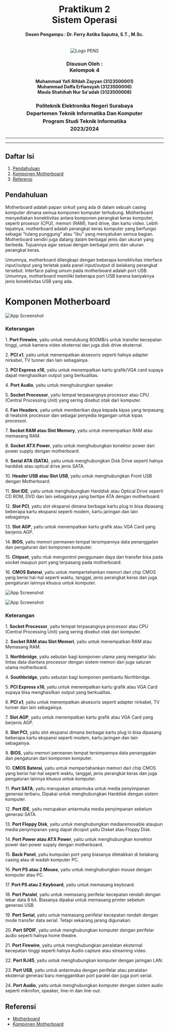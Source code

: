 <div align="center">
  <h1 style="text-align: center;font-weight: bold">Praktikum 2<br>Sistem Operasi</h1>
  <h4 style="text-align: center;">Dosen Pengampu : Dr. Ferry Astika Saputra, S.T., M.Sc.</h4>
</div>
<br/>
<div align="center">
  <img src="https://upload.wikimedia.org/wikipedia/id/4/44/Logo_PENS.png" alt="Logo PENS">
  <h3 style="text-align: center;">Disusun Oleh : <br>Kelompok 4</h3>
  <p style="text-align: center;">
    <strong>Muhammad Yafi Rifdah Zayyan (3123500001)</strong><br>
    <strong>Muhammad Daffa Erfiansyah (3123500006)</strong><br>
    <strong>Maula Shahihah Nur Sa'adah (3123500008)</strong>
  </p>

<h3 style="text-align: center;line-height: 1.5">Politeknik Elektronika Negeri Surabaya<br>Departemen Teknik Informatika Dan Komputer<br>Program Studi Teknik Informatika<br>2023/2024</h3>
  <hr><hr>
</div>

## Daftar Isi

1. [Pendahuluan](#pendahuluan)
2. [Komponen Motherboard](#komponen-motherboard)
3. [Referensi](#referensi)

## Pendahuluan

<p>Motherboard adalah papan sirkuit yang ada di dalam sebuah casing komputer dimana semua komponen komputer terhubung. Motherboard menyediakan konektivitas antara komponen perangkat keras komputer, seperti prosesor (CPU), memori (RAM), hard drive, dan kartu video. Lebih tepatnya, motherboard adalah perangkat keras komputer yang berfungsi sebagai “tulang punggung” atau “ibu” yang menyatukan semua bagian. Motherboard sendiri juga datang dalam berbagai jenis dan ukuran yang berbeda. Tujuannya agar sesuai dengan berbagai jenis dan ukuran perangkat keras.

Umumnya, motherboard dilengkapi dengan beberapa konektivitas interface input/output yang terletak pada panel input/output di belakang perangkat tersebut. Interface paling umum pada motherboard adalah port USB. Umumnya, motherboard memiliki beberapa port USB karena banyaknya jenis konektivitas USB yang ada.</p>

<h1>Komponen Motherboard</h1>

![App Screenshot](https://github.com/maulaasn/SysOp-3123500008/blob/main/Week-2/Komponen%20motherboard/img/komponen-motherboard.jpg?raw=true)

</div>

<div>
  <h3><b>Keterangan</b></h3>

  <p>1. <b>Port Firewire</b>, yaitu untuk mendukung 800MB/s untuk transfer kecepatan tinggi, untuk kamera video eksternal dan juga disk drive eksternal.</p>
  <p>2. <b>PCI x1</b>, yaitu untuk menempatkan aksesoris seperti halnya adapter nirkabel, TV tunner dan lain sebagainya.</p>
  <p>3. <b>PCI Express x16</b>, yaitu untuk menempatkan kartu grafik/VGA card supaya dapat menghasilkan output yang berkualitas.</p>
  <p>4. <b>Port Audio</b>, yaitu untuk menghubungkan speaker.</p>
  <p>5. <b>Socket Processor</b>, yaitu tempat terpasangnya processor atau CPU (Central Processing Unit) yang sering disebut otak dari komputer.</p>
  <p>6. <b>Fan Headers</b>, yaitu untuk memberikan daya kepada kipas yang terpasang di heatsink processor dan sebagai penyedia tegangan untuk kipas processor.</p>
  <p>7. <b>Socket RAM atau Slot Memory</b>, yaitu untuk menempatkan RAM atau memasang RAM.</p>
  <p>8. <b>Socket ATX Power</b>, yaitu untuk menghubungkan konektor power dari power supply dengan motherboard.</p>
  <p>9. <b>Serial ATA (SATA)</b>, yaitu untuk menghubungkan Disk Drive seperti halnya harddisk atau optical drive jenis SATA.</p>
  <p>10. <b>Header USB atau Slot USB</b>, yaitu untuk menghubungkan Front USB dengan Motherboard.</p>
  <p>11. <b>Slot IDE</b>, yaitu untuk menghubungkan Harddisk atau Optical Drive seperti CD ROM, DVD dan lain sebagainya yang bertipe ATA dengan motherboard.</p>
  <p>12. <b>Slot PCI</b>, yaitu slot ekspansi dimana berbagai kartu plug in bisa dipasang beberapa kartu ekspansi seperti modem, kartu jaringan dan lain sebagainya.</p>
  <p>13. <b>Slot AGP</b>, yaitu untuk menempatkan kartu grafik atau VGA Card yang berjenis AGP.</p>
  <p>14. <b>BIOS</b>, yaitu memori permanen tempat tersimpannya data penanggalan dan pengaturan dari komponen komputer.</p>
  <p>15. <b>Chipset</b>, yaitu ntuk mengontrol penggunaan daya dan transfer bisa pada socket maupun port yang terpasang pada motherboard.</p>
  <p>16. <b>CMOS Baterai</b>, yaitu untuk mempertahankan memori dari chip CMOS yang berisi hal-hal seperti waktu, tanggal, jenis perangkat keras dan juga pengaturan lainnya khusus untuk komputer.</p>
</div>

![App Screenshot](https://github.com/maulaasn/SysOp-3123500008/blob/main/Week-2/Komponen%20motherboard/img/motherboard.jpg?raw=true)

![App Screenshot](https://github.com/maulaasn/SysOp-3123500008/blob/main/Week-2/Komponen%20motherboard/img/back-panel.jpg?raw=true)
</div>

<div>
  <h3><b>Keterangan</b></h3>
  <p>1. <b>Socket Processor</b>, yaitu tempat terpasangnya processor atau CPU (Central Processing Unit) yang sering disebut otak dari komputer.</p>
  <p>2. <b>Socket RAM atau Slot Memori</b>, yaitu untuk menempatkan RAM atau Memasang RAM.</p>
  <p>3. <b>Northbridge</b>, yaitu sebutan bagi komponen utama yang mengatur lalu lintas data diantara processor dengan sistem memori dan juga saluran utama motherboard.</p>
  <p>4. <b>Southbridge</b>, yaitu sebutan bagi komponen pembantu Northbridge.</p>
  <p>5. <b>PCI Express x16</b>, yaitu untuk menempatkan kartu grafik atau VGA Card supaya bisa menghasilkan output yang berkualitas.</p>
  <p>6. <b>PCI x1</b>, yaitu untuk menempatkan aksesoris seperti adapter nirkabel, TV tunner dan lain sebagainya.</p>
  <p>7. <b>Slot AGP</b>, yaitu untuk menempatkan kartu grafik atau VGA Card yang berjenis AGP.</p>
  <p>8. <b>Slot PCI</b>, yaitu slot ekspansi dimana berbagai kartu plug in bisa dipasang beberapa kartu ekspansi seperti modem, kartu jaringan dan lain sebagainya.</p>
  <p>9. <b>BIOS</b>, yaitu memori permanen tempat tersimpannya data penanggalan dan pengaturan dari komponen komputer.</p>
  <p>10. <b>CMOS Baterai</b>, yaitu untuk mempertahankan memori dari chip CMOS yang berisi hal-hal seperti waktu, tanggal, jenis perangkat keras dan juga pengaturan lainnya khusus untuk komputer.</p>
  <p>11. <b>Port SATA</b>, yaitu merupakan antarmuka untuk media penyimpanan generasi terbaru. Dipakai untuk menghubungkan Harddisk dengan sistem komputer.
  <p>12. <b>Port IDE</b>, yaitu merupakan antarmuka media penyimpanan sebelum generasi SATA.</p>
  <p>13. <b>Port Floppy Disk</b>, yaitu untuk menghubungkan mediaremovable ataupun media penyimpanan yang dapat dicopot yaitu Disket atau Floppy Disk.</p>
  <p>14. <b>Port Power atau ATX Power</b>, yaitu untuk menghubungkan konektor power dari power supply dengan motherboard.</p>
  <p>15. <b>Back Panel</b>, yaitu kumpulan port yang biasanya diletakkan di belakang casing atau di wadah komputer PC.</p>
  <p>16. <b>Port PS atau 2 Mouse</b>, yaitu untuk menghubungkan mouse dengan komputer atau PC.</p>
  <p>17. <b>Port PS atau 2 Keyboard</b>, yaitu untuk memasang keyboard.</p>
  <p>18. <b>Port Paralel</b>, yaitu untuk memasang perifelar kecepatan rendah dengan lebar data 8 bit. Biasanya dipakai untuk memasang printer sebelum generasi USB.</p>
  <p>19. <b>Port Serial</b>, yaitu untuk memasang perifelar kecepatan rendah dengan mode transfer data serial. Tetapi sekarang jarang digunakan.</p>
  <p>20. <b>Port SPDIF</b>, yaitu untuk menghubungkan komputer dengan perifelar audio seperti halnya home theatre.</p>
  <p>21. <b>Port Firewire</b>, yaitu untuk menghubungkan peralatan eksternal kecepatan tinggi seperti halnya Audio capture atau streaming video.
  <p>22. <b>Port RJ45</b>, yaitu untuk menghubungkan komputer dengan jaringan LAN.</p>
  <p>23. <b>Port USB</b>, yaitu untuk antarmuka dengan perifelar atau peralatan eksternal generasi baru menggantikan port paralel dan juga port serial.</p>
  <p>24. <b>Port Audio</b>, yaitu untuk menghubungkan komputer dengan sistem audio seperti mikrofon, speaker, line-in dan line-out.</p>
</div>

## Referensi

- [Motherboard](https://kumparan.com/berita-update/mengenal-pengertian-dan-fungsi-motherboard-pada-komputer-1xPnkyxIiQc)
- [Komponen Motherboard](https://www.ilmupengetahuan.co.id/pengertian-dan-fungsi-komponen-motherboard/)